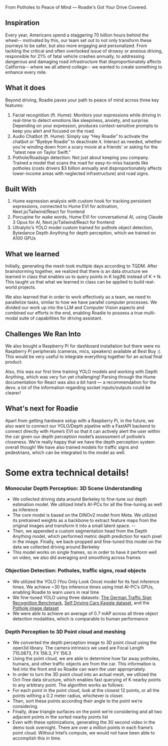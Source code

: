 From Potholes to Peace of Mind — Roadie's Got Your Drive Covered.

## Inspiration
Every year, Americans spend a staggering 70 billion hours behind the wheel-- motivated by this, our team set out to not only transform these journeys to be safer, but also more engaging and personalized. From tackling the critical and often overlooked issue of drowsy or anxious driving, responsible for 21% of fatal vehicle crashes annually, to addressing dangerous and damaging road infrastructure that disproportionately affects California-- where we all attend college-- we wanted to create something to enhance every mile.

## What it does
Beyond driving, Roadie paves your path to peace of mind across three key features: 
1. Facial recognition (ft. Hume): Monitors your expressions while driving in real-time to detect emotions like sleepiness, anxiety, and surprise. Depending on your expression, produces context-sensitive prompts to keep you alert and focused on the road.
2. Audio Chatbot (ft. Hume): Simply say “Hey Roadie” to activate the chatbot or “Byebye Roadie” to deactivate it. Interact as needed, whether you're winding down from a scary movie at a friends' or asking for the "latest new on Taylor Swift."
3. Pothole/Roadsign detection: Not just about keeping you company. Trained a model that scans the road for easy-to-miss hazards like potholes (costs drivers $3 billion annually and disproportionately affects lower-income areas with neglected infrastructure) and road signs.

## Built With
1. Hume expression analysis with custom hook for tracking persistent expressions, connected to Hume EVI for activation, Next.js/Tailwind/React for frontend
2. Porcupine for wake words, Hume EVI for conversational AI, using Claude 3 Opus for AI, Next.js/Tailwind/React for frontend
3. Ultralytic’s YOLO model custom trained for pothole object detection, Bytedance Depth Anything for depth perception, which we trained on A100 GPUs

## What we learned

Initially, generating the mesh took multiple days according to TQDM. After brainstorming together, we realized that there is an data structure we learned in class that enables us to query points in K log(N) instead of K * N. This taught us that what we learned in class can be applied to build real-world projects.

We also learned that in order to work effectively as a team, we need to parallelize tasks, similar to how we have parallel computer processes. We divided our work up into the LLM and Computer Vision aspects and combined our efforts in the end, enabling Roadie to possess a true multi-modal suite of capabilities for driving assistant.

## Challenges We Ran Into
We also bought a Raspberry Pi for dashboard installation but there were no Raspberry Pi peripherals (cameras, mics, speakers) available at Best Buy :(. This would be very useful to integrate everything together for an actual final product.

Also, this was our first time training YOLO models and working with Depth Anything, which was very fun yet challenging! Parsing through the Hume documentation for React was also a bit hard — a recommendation for the devs: a lot of the information regarding socket inputs/outputs could be clearer!

## What's next for Roadie

Apart from getting hardware setup with a Raspberry Pi, in the future, we also want to connect our YOLO/Depth pipeline with a FastAPI backend to connect directly with Hume’s EVI so that it can actively alert the user within the car given our depth perception model’s assessment of pothole’s closeness. We’re really happy that we have the depth perception system overall though! We have also trained models for traffic signs and pedestrians, which can be integrated to the model as well.

# Some extra technical details! 

### Monocular Depth Perception: 3D Scene Understanding
- We collected driving data around Berkeley to fine-tune our depth estimation model. We utilized Intel’s AI-PCs for all the fine-tuning as well as inference
- The core model is based on the DINOv2 model from Meta. We utilized its pretrained weights as a backbone to extract feature maps from the original images and transform it into a small latent space. --
- Then, we appended a custom segmentation head from the Depth Anything model, which performed metric depth prediction for each pixel in the image. Finally, we back-propped and fine-tuned this model on the data we collected driving around Berkeley
- This model works on single frames, so in order to have it perform well on video, we also did averaging and smoothing across frames

### Objection Detection: Potholes, traffic signs, road objects
- We utilized the YOLO (You Only Look Once) model for its fast inference times. We achieve ~30 fps inference times using Intel AI-PC’s GPUs, enabling Roadie to warn users in real time
- We fine-tuned YOLO using three datasets: [The German Traffic Sign Recognition Benchmark](https://www.kaggle.com/datasets/meowmeowmeowmeowmeow/gtsrb-german-traffic-sign), [Self Driving Cars Kaggle dataset](https://www.kaggle.com/datasets/alincijov/self-driving-cars), and the [Pothole image dataset](https://www.kaggle.com/datasets/sachinpatel21/pothole-image-dataset )
- We were able to achieve an average of 0.7 mAP across all three object detection modalities, which is comparable to human performance

### Depth Perception to 3D Point cloud and meshing
- We converted the depth perception image to 3D point cloud using the open3d library. The camera intrinsics we used are Focal Length 715.0873, FX 156.3, FY 156.3
- Using the point cloud, we are able to determine how far away potholes, humans, and other traffic objects are from the car. This information is fed into the front end so Roadie can warn the user appropriately.
- In order to turn the 3D point cloud into an actual mesh, we utilized the Oct-Tree data structure, which enables fast querying of K nearby points to any arbitrary point. The algorithm works as follows:
- For each point in the point cloud, look at the closest 12 points, or all the points withing a 0.2 meter radius, whichever is closer.
- Then, sort these points according their angle to the point we’re considering. 
- Finally, draw triangle surfaces on the point we’re considering and all two adjacent points in the sorted nearby points list
- Even with these optimizations, generating the 30 second video in the demo took overnight. There are over a million points in each frame’s point cloud. Without Intel’s compute, we would not have been able to accomplish this in time.